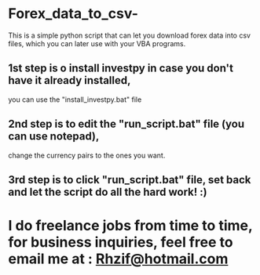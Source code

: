 # Forex_data_to_csv-
This is a simple python script that can let you download forex data into csv files, which you can later use with your VBA programs.

## 1st step is o install investpy in case you don't have it already installed,
you can use the "install_investpy.bat" file

## 2nd step is to edit the "run_script.bat" file (you can use notepad),
change the currency pairs to the ones you want.

## 3rd step is to click "run_script.bat" file, set back and let the script do all the hard work! :)


# I do freelance jobs from time to time, for business inquiries, feel free to email me at : Rhzif@hotmail.com 
